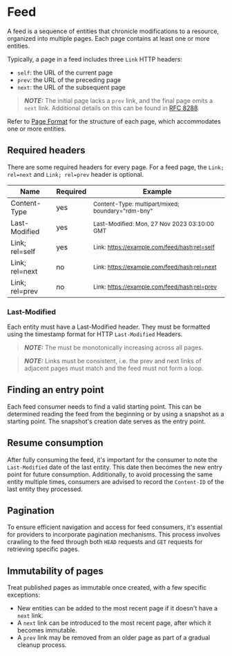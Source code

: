 # Feed
A feed is a sequence of entities that chronicle modifications to a resource, organized into multiple pages. 
Each page contains at least one or more entities.

Typically, a page in a feed includes three `Link` HTTP headers:
- `self`: the URL of the current page
- `prev`: the URL of the preceding page
- `next`: the URL of the subsequent page
> **_NOTE:_** The initial page lacks a `prev` link, and the final page omits a `next` link. 
Additional details on this can be found in [RFC 8288](https://httpwg.org/specs/rfc8288.html#header).

Refer to [Page Format](./page_format.md) for the structure of each page, which accommodates one or more entities.

## Required headers
There are some required headers for every page.
For a feed page, the `Link; rel=next` and `Link; rel=prev` header is optional.

| Name           | Required | Example                                                      |
|----------------|----------|--------------------------------------------------------------|
| Content-Type   | yes      | <sup>Content-Type: multipart/mixed; boundary="rdm-bny"</sup> |
| Last-Modified  | yes      | <sup>Last-Modified: Mon, 27 Nov 2023 03:10:00 GMT</sup>      |
| Link; rel=self | yes      | <sup>Link: https://example.com/feed/hash;rel=self</sup>      |
| Link; rel=next | no       | <sup>Link: https://example.com/feed/hash;rel=next</sup>      |
| Link; rel=prev | no       | <sup>Link: https://example.com/feed/hash;rel=prev</sup>      |


### Last-Modified
Each entity must have a Last-Modified header. They must be formatted using the timestamp format for HTTP `Last-Modified` Headers.
> **_NOTE:_** The must be monotonically increasing across all pages.

> **_NOTE:_** Links must be consistent, i.e. the prev and next links of adjacent pages must match and the feed must not form a loop.

## Finding an entry point
Each feed consumer needs to find a valid starting point.
This can be determined reading the feed from the beginning or by using a snapshot as a starting point. 
The snapshot's creation date serves as the entry point. 

## Resume consumption
After fully consuming the feed, it's important for the consumer to note the `Last-Modified` date of the last entity. 
This date then becomes the new entry point for future consumption. 
Additionally, to avoid processing the same entity multiple times, consumers are advised to record the `Content-ID` of the last entity they processed.

## Pagination
To ensure efficient navigation and access for feed consumers, it's essential for providers to incorporate pagination mechanisms. 
This process involves crawling to the feed through both `HEAD` requests and `GET` requests for retrieving specific pages.

## Immutability of pages
Treat published pages as immutable once created, with a few specific exceptions:
- New entities can be added to the most recent page if it doesn't have a `next` link.
- A `next` link can be introduced to the most recent page, after which it becomes immutable.
- A `prev` link may be removed from an older page as part of a gradual cleanup process.
